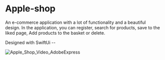 # Apple-shop

An e-commerce application with a lot of functionality and a beautiful design. In the application, you can register, search for products, save to the liked page, Add products to the basket or delete.

Designed with SwiftUi --


![Apple_Shop_Video_AdobeExpress](https://user-images.githubusercontent.com/112332266/187131210-a304a9c8-2bcf-4454-a347-f981e9f1401f.gif)
